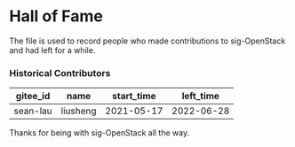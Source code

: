 # Hall of Fame

The file is used to record people who made contributions to sig-OpenStack and had left for a while.

### Historical Contributors
| gitee_id | name | start_time | left_time |
| :---: | :---: | :---: | :---: |
| sean-lau| liusheng | 2021-05-17 | 2022-06-28 |

Thanks for being with sig-OpenStack all the way.
